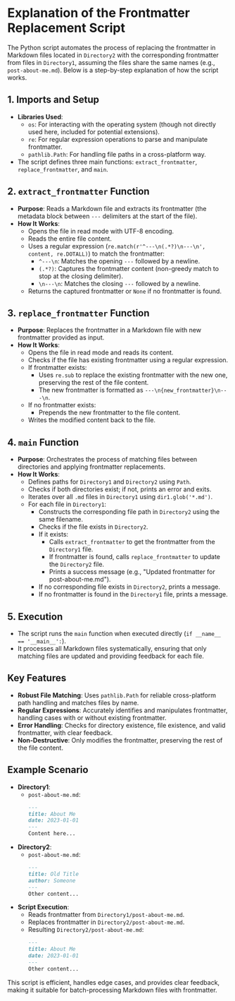 # Explanation of the Frontmatter Replacement Script

The Python script automates the process of replacing the frontmatter in Markdown files located in `Directory2` with the corresponding frontmatter from files in `Directory1`, assuming the files share the same names (e.g., `post-about-me.md`). Below is a step-by-step explanation of how the script works.

## 1. Imports and Setup

- **Libraries Used**:
  - `os`: For interacting with the operating system (though not directly used here, included for potential extensions).
  - `re`: For regular expression operations to parse and manipulate frontmatter.
  - `pathlib.Path`: For handling file paths in a cross-platform way.
- The script defines three main functions: `extract_frontmatter`, `replace_frontmatter`, and `main`.

## 2. `extract_frontmatter` Function

- **Purpose**: Reads a Markdown file and extracts its frontmatter (the metadata block between `---` delimiters at the start of the file).
- **How It Works**:
  - Opens the file in read mode with UTF-8 encoding.
  - Reads the entire file content.
  - Uses a regular expression (`re.match(r'^---\n(.*?)\n---\n', content, re.DOTALL)`) to match the frontmatter:
    - `^---\n`: Matches the opening `---` followed by a newline.
    - `(.*?)`: Captures the frontmatter content (non-greedy match to stop at the closing delimiter).
    - `\n---\n`: Matches the closing `---` followed by a newline.
  - Returns the captured frontmatter or `None` if no frontmatter is found.

## 3. `replace_frontmatter` Function

- **Purpose**: Replaces the frontmatter in a Markdown file with new frontmatter provided as input.
- **How It Works**:
  - Opens the file in read mode and reads its content.
  - Checks if the file has existing frontmatter using a regular expression.
  - If frontmatter exists:
    - Uses `re.sub` to replace the existing frontmatter with the new one, preserving the rest of the file content.
    - The new frontmatter is formatted as `---\n{new_frontmatter}\n---\n`.
  - If no frontmatter exists:
    - Prepends the new frontmatter to the file content.
  - Writes the modified content back to the file.

## 4. `main` Function

- **Purpose**: Orchestrates the process of matching files between directories and applying frontmatter replacements.
- **How It Works**:
  - Defines paths for `Directory1` and `Directory2` using `Path`.
  - Checks if both directories exist; if not, prints an error and exits.
  - Iterates over all `.md` files in `Directory1` using `dir1.glob('*.md')`.
  - For each file in `Directory1`:
    - Constructs the corresponding file path in `Directory2` using the same filename.
    - Checks if the file exists in `Directory2`.
    - If it exists:
      - Calls `extract_frontmatter` to get the frontmatter from the `Directory1` file.
      - If frontmatter is found, calls `replace_frontmatter` to update the `Directory2` file.
      - Prints a success message (e.g., "Updated frontmatter for post-about-me.md").
    - If no corresponding file exists in `Directory2`, prints a message.
    - If no frontmatter is found in the `Directory1` file, prints a message.

## 5. Execution

- The script runs the `main` function when executed directly (`if __name__ == '__main__':`).
- It processes all Markdown files systematically, ensuring that only matching files are updated and providing feedback for each file.

## Key Features

- **Robust File Matching**: Uses `pathlib.Path` for reliable cross-platform path handling and matches files by name.
- **Regular Expressions**: Accurately identifies and manipulates frontmatter, handling cases with or without existing frontmatter.
- **Error Handling**: Checks for directory existence, file existence, and valid frontmatter, with clear feedback.
- **Non-Destructive**: Only modifies the frontmatter, preserving the rest of the file content.

## Example Scenario

- **Directory1**:
  - `post-about-me.md`:
    ```markdown
    ---
    title: About Me
    date: 2023-01-01
    ---
    Content here...
    ```
- **Directory2**:
  - `post-about-me.md`:
    ```markdown
    ---
    title: Old Title
    author: Someone
    ---
    Other content...
    ```
- **Script Execution**:
  - Reads frontmatter from `Directory1/post-about-me.md`.
  - Replaces frontmatter in `Directory2/post-about-me.md`.
  - Resulting `Directory2/post-about-me.md`:
    ```markdown
    ---
    title: About Me
    date: 2023-01-01
    ---
    Other content...
    ```

This script is efficient, handles edge cases, and provides clear feedback, making it suitable for batch-processing Markdown files with frontmatter.
